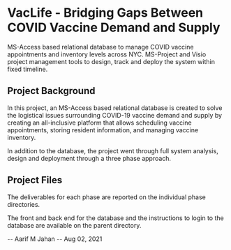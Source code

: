 # VacLife - Bridging Gaps Between COVID Vaccine Demand and Supply

MS-Access based relational database to manage COVID vaccine appointments and inventory levels across NYC. MS-Project and Visio project management tools to design, track and deploy the system within fixed timeline.

## Project Background

In this project, an MS-Access based relational database is created to solve the logistical issues surrounding COVID-19 vaccine demand and supply by creating an all-inclusive platform that allows scheduling vaccine appointments, storing resident information, and managing vaccine inventory.

In addition to the database, the project went through full system analysis, design and deployment through a three phase approach. 

## Project Files

The deliverables for each phase are reported on the individual phase directories.

The front and back end for the database and the instructions to login to the database are available on the parent directory.

-- Aarif M Jahan -- Aug 02, 2021
